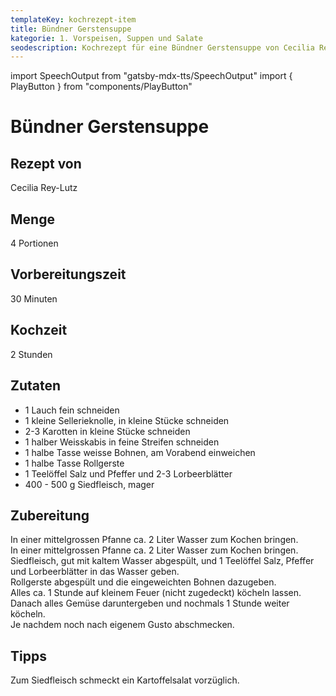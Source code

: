 ```yaml
---
templateKey: kochrezept-item
title: Bündner Gerstensuppe
kategorie: 1. Vorspeisen, Suppen und Salate
seodescription: Kochrezept für eine Bündner Gerstensuppe von Cecilia Rey-Lutz.
---
```

import SpeechOutput from "gatsby-mdx-tts/SpeechOutput"
import { PlayButton } from "components/PlayButton"

<SpeechOutput id="kochrezept-cecilia-rey-lutz-buendner-gerstensuppe" customPlayButton={PlayButton}>

# Bündner Gerstensuppe

## Rezept von

Cecilia Rey-Lutz

## Menge

4 Portionen

## Vorbereitungszeit

30 Minuten

## Kochzeit

2 Stunden

## Zutaten

* 1 Lauch fein schneiden
* 1 kleine Sellerieknolle, in kleine Stücke  schneiden 
* 2-3 Karotten in kleine Stücke schneiden
* 1 halber Weisskabis in feine Streifen schneiden
* 1 halbe Tasse weisse Bohnen, am Vorabend einweichen
* 1 halbe Tasse Rollgerste
* 1 Teelöffel Salz und Pfeffer und 2-3 Lorbeerblätter
* 400 - 500 g Siedfleisch, mager 

## Zubereitung

In einer mittelgrossen Pfanne ca. 2 Liter Wasser zum Kochen bringen.   
In einer mittelgrossen Pfanne ca. 2 Liter Wasser zum Kochen bringen.   
Siedfleisch, gut mit kaltem Wasser abgespült, und 1 Teelöffel Salz, Pfeffer und Lorbeerblätter in das Wasser geben.   
Rollgerste abgespült und die eingeweichten Bohnen dazugeben.   
Alles ca. 1 Stunde auf kleinem Feuer (nicht zugedeckt) köcheln lassen.   
Danach alles Gemüse daruntergeben und nochmals 1 Stunde weiter köcheln.   
Je nachdem noch nach eigenem Gusto abschmecken.


## Tipps

Zum Siedfleisch schmeckt ein Kartoffelsalat vorzüglich.

</SpeechOutput>